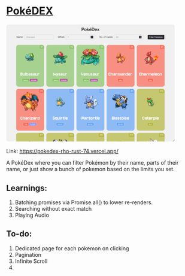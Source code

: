 # [PokéDEX](https://pokedex-rho-rust-74.vercel.app/)

<img src='./image.png' width='450px' style="border-radius: 6px">


Link: https://pokedex-rho-rust-74.vercel.app/

A PokéDex where you can filter Pokémon by their name, parts of their name, or just show a bunch of pokemon based on the limits you set.

## Learnings:

1. Batching promises via Promise.all() to lower re-renders.
2. Searching without exact match
3. Playing Audio


## To-do:

1. Dedicated page for each pokemon on clicking
2. Pagination
3. Infinite Scroll
4. 
